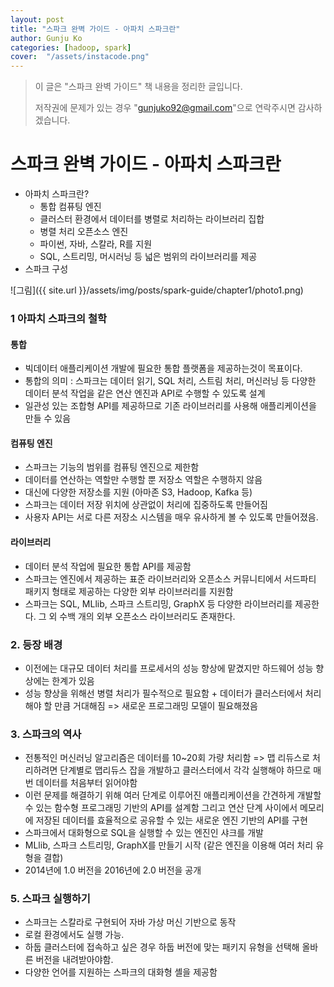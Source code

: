 ```yaml
---
layout: post
title: "스파크 완벽 가이드 - 아파치 스파크란" 
author: Gunju Ko
categories: [hadoop, spark]
cover:  "/assets/instacode.png"
---
```


> 이 글은 "스파크 완벽 가이드" 책 내용을 정리한 글입니다. 
>
> 저작권에 문제가 있는 경우 "gunjuko92@gmail.com"으로 연락주시면 감사하겠습니다.

# 스파크 완벽 가이드 - 아파치 스파크란

* 아파치 스파크란?
  * 통합 컴퓨팅 엔진
  * 클러스터 환경에서 데이터를 병렬로 처리하는 라이브러리 집합
  * 병렬 처리 오픈소스 엔진
  * 파이썬, 자바, 스칼라, R를 지원
  * SQL, 스트리밍, 머시러닝 등 넓은 범위의 라이브러리를 제공
* 스파크 구성

![그림]({{ site.url }}/assets/img/posts/spark-guide/chapter1/photo1.png)

### 1 아파치 스파크의 철학

#### 통합

* 빅데이터 애플리케이션 개발에 필요한 통합 플랫폼을 제공하는것이 목표이다.
* 통합의 의미 : 스파크는 데이터 읽기, SQL 처리, 스트림 처리, 머신러닝 등 다양한 데이터 분석 작업을 같은 연산 엔진과 API로 수행할 수 있도록 설계
* 일관성 있는 조합형 API를 제공하므로 기존 라이브러리를 사용해 애플리케이션을 만들 수 있음

#### 컴퓨팅 엔진

* 스파크는 기능의 범위를 컴퓨팅 엔진으로 제한함
* 데이터를 연산하는 역할만 수행할 뿐 저장소 역할은 수행하지 않음
* 대신에 다양한 저장소를 지원 (아마존 S3, Hadoop, Kafka 등)
* 스파크는 데이터 저장 위치에 상관없이 처리에 집중하도록 만들어짐
* 사용자 API는 서로 다른 저장소 시스템을 매우 유사하게 볼 수 있도록 만들어졌음.

#### 라이브러리

* 데이터 분석 작업에 필요한 통합 API를 제공함
* 스파크는 엔진에서 제공하는 표준 라이브러리와 오픈소스 커뮤니티에서 서드파티 패키지 형태로 제공하는 다양한 외부 라이브러리를 지원함
* 스파크는 SQL, MLlib, 스파크 스트리밍, GraphX 등 다양한 라이브러리를 제공한다. 그 외 수백 개의 외부 오픈소스 라이브러리도 존재한다. 

### 2. 등장 배경

* 이전에는 대규모 데이터 처리를 프로세서의 성능 향상에 맡겼지만 하드웨어 성능 향상에는 한계가 있음
* 성능 향상을 위해선 병렬 처리가 필수적으로 필요함 + 데이터가 클러스터에서 처리해야 할 만큼 거대해짐 => 새로운  프로그래밍 모델이 필요해졌음

### 3. 스파크의 역사

* 전통적인 머신러닝 알고리즘은 데이터를 10~20회 가량 처리함 => 맵 리듀스로 처리하려면 단계별로 맵리듀스 잡을 개발하고 클러스터에서 각각 실행해야 하므로 매번 데이터를 처음부터 읽어야함
* 이런 문제를 해결하기 위해 여러 단계로 이루어진 애플리케이션을 간견하게 개발할 수 있는 함수형 프로그래밍 기반의 API를 설계함 그리고 연산 단계 사이에서 메모리에 저장된 데이터를 효율적으로 공유할 수 있는 새로운 엔진 기반의 API를 구현
* 스파크에서 대화형으로 SQL을 실행할 수 있는 엔진인 샤크를 개발
* MLlib, 스파크 스트리밍, GraphX를 만들기 시작 (같은 엔진을 이용해 여러 처리 유형을 결합)
* 2014년에 1.0 버전을 2016년에 2.0 버전을 공개

### 5. 스파크 실행하기

* 스파크는 스칼라로 구현되어 자바 가상 머신 기반으로 동작
* 로컬 환경에서도 실행 가능. 
* 하둡 클러스터에 접속하고 싶은 경우 하둡 버전에 맞는 패키지 유형을 선택해 올바른 버전을 내려받아야함.
* 다양한 언어를 지원하는 스파크의 대화형 셸을 제공함



